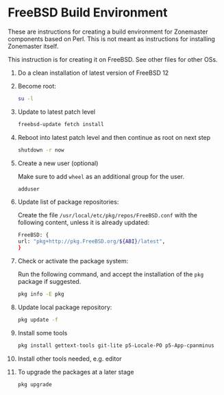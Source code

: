 # FreeBSD Build Environment

These are instructions for creating a build environment for Zonemaster
components based on Perl. This is not meant as instructions for installing
Zonemaster itself. 

This instruction is for creating it on FreeBSD. See other files for other OSs.


1. Do a clean installation of latest version of FreeBSD 12

2. Become root:

   ```sh
   su -l
   ```

3. Update to latest patch level

   ```sh
   freebsd-update fetch install
   ```

4. Reboot into latest patch level and then continue as root on next step
   ```sh
   shutdown -r now
   ```

5. Create a new user (optional)

   Make sure to add `wheel` as an additional group for the user.

   ```sh
   adduser
   ```

6. Update list of package repositories:

   Create the file `/usr/local/etc/pkg/repos/FreeBSD.conf` with the 
   following content, unless it is already updated:

   ```sh
   FreeBSD: {
   url: "pkg+http://pkg.FreeBSD.org/${ABI}/latest",
   }
   ```

7. Check or activate the package system:

   Run the following command, and accept the installation of the `pkg` package
   if suggested.

   ```sh
   pkg info -E pkg
   ```

8. Update local package repository:

   ```sh
   pkg update -f
   ```

9. Install some tools
    ```sh
    pkg install gettext-tools git-lite p5-Locale-PO p5-App-cpanminus
    ```

10. Install other tools needed, e.g. editor

11. To upgrade the packages at a later stage
    ```sh
    pkg upgrade
    ```

